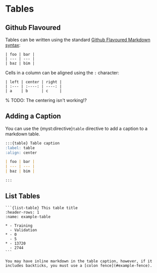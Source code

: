 # Tables

## Github Flavoured

Tables can be written using the standard [Github Flavoured Markdown syntax](https://github.github.com/gfm/#tables-extension-):

```{myst}
| foo | bar |
| --- | --- |
| baz | bim |
```

Cells in a column can be aligned using the `:` character:

```{myst}
| left | center | right |
| :--- | :----: | ----: |
| a    | b      | c     |
```

% TODO: The centering isn't working!?

## Adding a Caption

You can use the {myst:directive}`table` directive to add a caption to a markdown table.

```markdown
:::{table} Table caption
:label: table
:align: center

| foo | bar |
| --- | --- |
| baz | bim |

:::
```

## List Tables

````{myst}
```{list-table} This table title
:header-rows: 1
:name: example-table

* - Training
  - Validation
* - 0
  - 5
* - 13720
  - 2744
```
````

```{note}
You may have inline markdown in the table caption, however, if it includes backticks, you must use a [colon fence](#example-fence).
```

